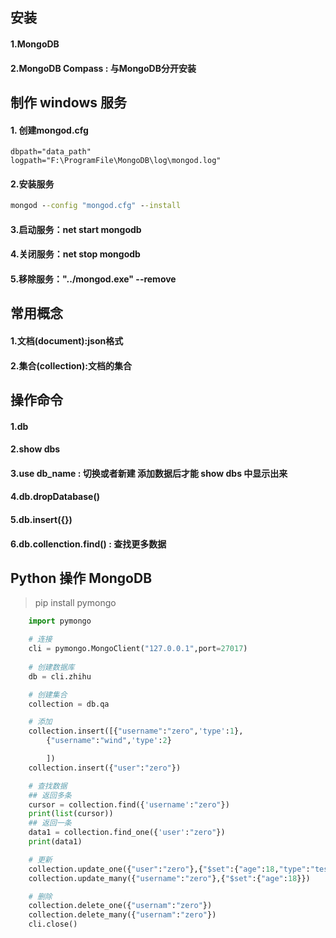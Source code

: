 ## 安装
#### 1.MongoDB
#### 2.MongoDB Compass : 与MongoDB分开安装

## 制作 windows 服务
#### 1. 创建mongod.cfg
```config
dbpath="data_path"
logpath="F:\ProgramFile\MongoDB\log\mongod.log"

```
#### 2.安装服务
```cmd
mongod --config "mongod.cfg" --install
```

#### 3.启动服务：net start mongodb
#### 4.关闭服务：net stop mongodb
#### 5.移除服务："../mongod.exe" --remove

## 常用概念
#### 1.文档(document):json格式
#### 2.集合(collection):文档的集合

## 操作命令
#### 1.db
#### 2.show dbs
#### 3.use db_name : 切换或者新建 添加数据后才能 show dbs 中显示出来
#### 4.db.dropDatabase()
#### 5.db.insert({})
#### 6.db.collenction.find() : 查找更多数据

## Python 操作 MongoDB
> pip install pymongo

```python
    import pymongo

    # 连接
    cli = pymongo.MongoClient("127.0.0.1",port=27017)
    
    # 创建数据库
    db = cli.zhihu

    # 创建集合
    collection = db.qa

    # 添加
    collection.insert([{"username":"zero",'type':1},
        {"username":"wind",'type':2}

        ])
    collection.insert({"user":"zero"})

    # 查找数据
    ## 返回多条
    cursor = collection.find({'username':"zero"})
    print(list(cursor))
    ## 返回一条
    data1 = collection.find_one({'user':"zero"})
    print(data1)

    # 更新
    collection.update_one({"user":"zero"},{"$set":{"age":18,"type":"test"}})
    collection.update_many({"username":"zero"},{"$set":{"age":18}})

    # 删除
    collection.delete_one({"usernam":"zero"})
    collection.delete_many({"usernam":"zero"})
    cli.close()
```